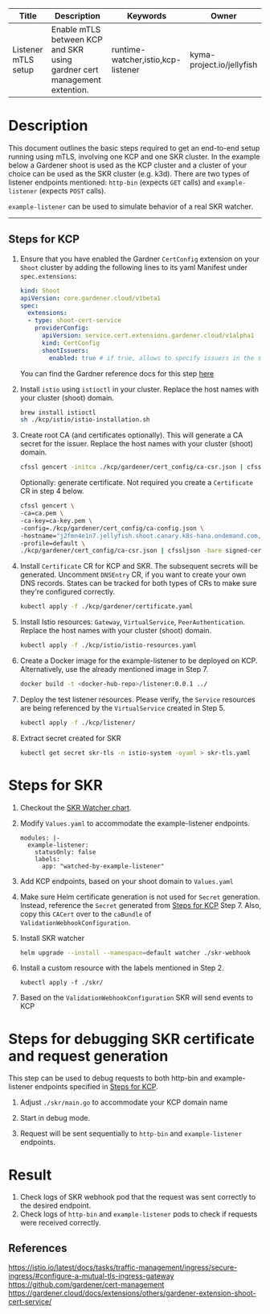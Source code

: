 | Title  | Description  |  Keywords | Owner  |
| ------------ | ------------ | ------------ | ------------ |
| Listener mTLS setup  | Enable mTLS between KCP and SKR using gardner cert management extention.   |  runtime-watcher,istio,kcp-listener | kyma-project.io/jellyfish   |

# Description
This document outlines the basic steps required to get an end-to-end setup running using mTLS, involving one KCP and one SKR cluster.
In the example below a Gardener shoot is used as the KCP cluster and a cluster of your choice can be used as the SKR cluster (e.g. k3d).
There are two types of listener endpoints mentioned: `http-bin` (expects `GET` calls) and `example-listener` (expects `POST` calls).


`example-listener` can be used to simulate behavior of a real SKR watcher.

---
## Steps for KCP

1. Ensure that you have enabled the Gardner `CertConfig` extension on your `Shoot` cluster by adding the following lines to its yaml Manifest under `spec.extensions`:
    ```yaml
    kind: Shoot
    apiVersion: core.gardener.cloud/v1beta1
    spec:
      extensions:
      - type: shoot-cert-service
        providerConfig:
          apiVersion: service.cert.extensions.gardener.cloud/v1alpha1
          kind: CertConfig
          shootIssuers:
            enabled: true # if true, allows to specify issuers in the shoot cluster
    ```
    You can find the Gardner reference docs for this step [here](https://github.com/gardener/gardener-extension-shoot-cert-service/blob/47292b079fc3ea3e4014781a661957b067c0a007/docs/usage/custom_shoot_issuer.md?plain=1#L53-L71)

2. Install `istio` using `istioctl` in your cluster. Replace the host names with your cluster (shoot) domain.
   ```sh
   brew install istioctl
   sh ./kcp/istio/istio-installation.sh
   ```

3. Create root CA (and certificates optionally). This will generate a CA secret for the issuer. Replace the host names with your cluster (shoot) domain.
   ```sh
   cfssl gencert -initca ./kcp/gardener/cert_config/ca-csr.json | cfssljson -bare ca
   ```   
   
   Optionally: generate certificate. Not required you create a `Certificate` CR in step 4 below.
   ```sh
   cfssl gencert \
   -ca=ca.pem \
   -ca-key=ca-key.pem \
   -config=./kcp/gardener/cert_config/ca-config.json \
   -hostname="j2fmn4e1n7.jellyfish.shoot.canary.k8s-hana.ondemand.com,localhost,127.0.0.1" \
   -profile=default \
   ./kcp/gardener/cert_config/ca-csr.json | cfssljson -bare signed-cert
   ```
   
4. Install `Certificate` CR for KCP and SKR. The subsequent secrets will be generated.
   Uncomment `DNSEntry` CR, if you want to create your own DNS records. 
   States can be tracked for both types of CRs to make sure they're configured correctly.
   ```sh
   kubectl apply -f ./kcp/gardener/certificate.yaml
   ```

5. Install Istio resources: `Gateway`, `VirtualService`, `PeerAuthentication`. Replace the host names with your cluster (shoot) domain.
   ```sh
   kubectl apply -f ./kcp/istio/istio-resources.yaml
   ```

6. Create a Docker image for the example-listener to be deployed on KCP. Alternatively, use the already mentioned image in Step 7.
   ```sh
   docker build -t <docker-hub-repo>/listener:0.0.1 ../
   ```
   
7. Deploy the test listener resources. Please verify, the `Service` resources are being referenced by the `VirtualService` created in Step 5.
   ```sh
   kubectl apply -f ./kcp/listener/
   ```

8. Extract secret created for SKR
   ```sh
   kubectl get secret skr-tls -n istio-system -oyaml > skr-tls.yaml
   ```

# Steps for SKR 

1. Checkout the [SKR Watcher chart](https://github.com/kyma-project/lifecycle-manager/tree/main/skr-webhook).
2. Modify `Values.yaml` to accommodate the example-listener endpoints.
   ```
   modules: |-
     example-listener:
       statusOnly: false
       labels:
         app: "watched-by-example-listener"
   ```

3. Add KCP endpoints, based on your shoot domain to `Values.yaml`

4. Make sure Helm certificate generation is not used for `Secret` generation.
   Instead, reference the `Secret` generated from [Steps for KCP](#steps-for-kcp) Step 7. Also, copy this `CACert` over to the `caBundle` of `ValidationWebhookConfiguration`.
    
5. Install SKR watcher
   ```sh
   helm upgrade --install --namespace=default watcher ./skr-webhook
   ```  

6. Install a custom resource with the labels mentioned in Step 2.
   ```
   kubectl apply -f ./skr/
   ```
   
7. Based on the `ValidationWebhookConfiguration` SKR will send events to KCP

# Steps for debugging SKR certificate and request generation

This step can be used to debug requests to both http-bin and example-listener endpoints specified in [Steps for KCP](#steps-for-kcp).

1. Adjust `./skr/main.go` to accommodate your KCP domain name

2. Start in debug mode.

3. Request will be sent sequentially to `http-bin` and `example-listener` endpoints.

# Result

1. Check logs of SKR webhook pod that the request was sent correctly to the desired endpoint.
2. Check logs of `http-bin` and `example-listener` pods to check if requests were received correctly.

## References
https://istio.io/latest/docs/tasks/traffic-management/ingress/secure-ingress/#configure-a-mutual-tls-ingress-gateway
https://github.com/gardener/cert-management
https://gardener.cloud/docs/extensions/others/gardener-extension-shoot-cert-service/